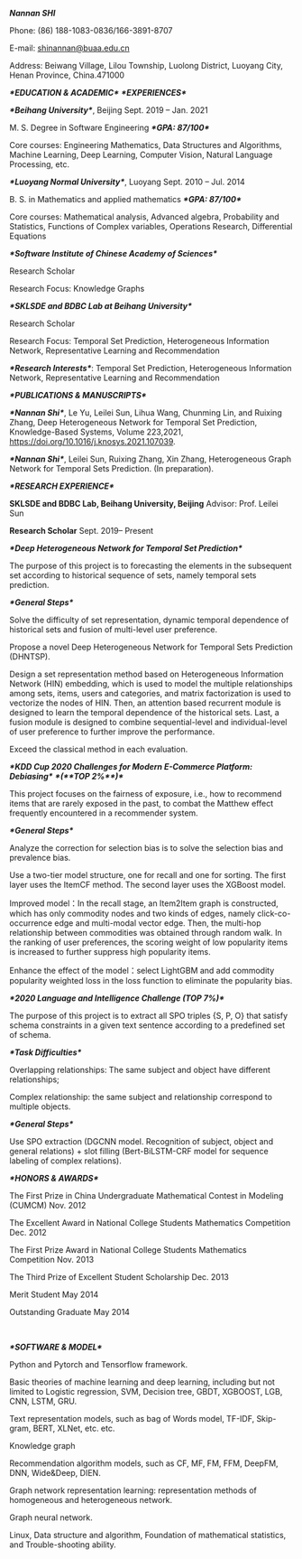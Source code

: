 ***Nannan SHI***

Phone: (86) 188-1083-0836/166-3891-8707

E-mail: shinannan@buaa.edu.cn

Address: Beiwang Village, Lilou Township, Luolong District, Luoyang City, Henan Province, China.471000                                                                            

 

***\*EDUCATION & ACADEMIC\**** ***\*EXPERIENCES\****

***\*Beihang University\****, Beijing                                                            Sept. 2019 – Jan. 2021

M. S. Degree in Software Engineering                                                            ***\*GPA: 87/100\**** 

Core courses: Engineering Mathematics, Data Structures and Algorithms, Machine Learning, Deep Learning, Computer Vision, Natural Language Processing, etc.

***\*Luoyang Normal University\****, Luoyang                                                   Sept. 2010 – Jul. 2014                                                                             

B. S. in Mathematics and applied mathematics                                                     ***\*GPA: 87/100\****

Core courses: Mathematical analysis, Advanced algebra, Probability and Statistics, Functions of Complex variables, Operations Research, Differential Equations

***\*Software Institute of Chinese Academy of Sciences\****

Research Scholar

Research Focus: Knowledge Graphs

***\*SKLSDE and BDBC Lab at Beihang University\**** 

Research Scholar

Research Focus: Temporal Set Prediction, Heterogeneous Information Network, Representative Learning and Recommendation

 

***\*Research Interests\****:  Temporal Set Prediction, Heterogeneous Information Network, Representative Learning and Recommendation

 

***\*PUBLICATIONS & MANUSCRIPTS\****

***\*Nannan Shi\****, Le Yu, Leilei Sun, Lihua Wang, Chunming Lin, and Ruixing Zhang, Deep Heterogeneous Network for Temporal Set Prediction, Knowledge-Based Systems, Volume 223,2021, https://doi.org/10.1016/j.knosys.2021.107039.

***\*Nannan Shi\****, Leilei Sun, Ruixing Zhang, Xin Zhang, Heterogeneous Graph Network for Temporal Sets Prediction. (In preparation).
 

 

***\*RESEARCH EXPERIENCE\****      

**SKLSDE and BDBC Lab, Beihang University, Beijing**                                      Advisor: Prof. Leilei Sun

**Research Scholar**                                                                       Sept. 2019– Present

***\*Deep Heterogeneous Network for Temporal Set Prediction\**** 

The purpose of this project is to forecasting the elements in the subsequent set according to historical sequence of sets, namely temporal sets prediction.

***\*General Steps\****

Solve the difficulty of set representation, dynamic temporal dependence of historical sets and fusion of multi-level user preference.

Propose a novel Deep Heterogeneous Network for Temporal Sets Prediction (DHNTSP).

Design a set representation method based on Heterogeneous Information Network (HIN) embedding, which is used to model the multiple relationships among sets, items, users and categories, and matrix factorization is used to vectorize the nodes of HIN. Then, an attention based recurrent module is designed to learn the temporal dependence of the historical sets. Last, a fusion module is designed to combine sequential-level and individual-level of user preference to further improve the performance.

Exceed the classical method in each evaluation.

 

***\*KDD Cup 2020 Challenges for Modern E-Commerce Platform: Debiasing\**** ***\*(\*******\*TOP 2%\*******\*)\****

This project focuses on the fairness of exposure, i.e., how to recommend items that are rarely exposed in the past, to combat the Matthew effect frequently encountered in a recommender system.

***\*General Steps\****

Analyze the correction for selection bias is to solve the selection bias and prevalence bias.

Use a two-tier model structure, one for recall and one for sorting. The first layer uses the ItemCF method. The second layer uses the XGBoost model.

Improved model：In the recall stage, an Item2Item graph is constructed, which has only commodity nodes and two kinds of edges, namely click-co-occurrence edge and multi-modal vector edge. Then, the multi-hop relationship between commodities was obtained through random walk. In the ranking of user preferences, the scoring weight of low popularity items is increased to further suppress high popularity items.

Enhance the effect of the model：select LightGBM and add commodity popularity weighted loss in the loss function to eliminate the popularity bias.

 

***\*2020 Language and Intelligence Challenge (TOP 7%)\****

The purpose of this project is to extract all SPO triples {S, P, O} that satisfy schema constraints in a given text sentence according to a predefined set of schema.

***\*Task Difficulties\****

Overlapping relationships: The same subject and object have different relationships; 

Complex relationship: the same subject and relationship correspond to multiple objects.

***\*General Steps\****

Use SPO extraction (DGCNN model. Recognition of subject, object and general relations) + slot filling (Bert-BiLSTM-CRF model for sequence labeling of complex relations).

 

***\*HONORS & AWARDS\****

The First Prize in China Undergraduate Mathematical Contest in Modeling (CUMCM)                       Nov. 2012

The Excellent Award in National College Students Mathematics Competition                               Dec. 2012

The First Prize Award in National College Students Mathematics Competition                              Nov. 2013

The Third Prize of Excellent Student Scholarship                                                      Dec. 2013

Merit Student                                                                                  May 2014     

Outstanding Graduate                                                                            May 2014

​                                                                                   

 

***\*SOFTWARE & MODEL\****

Python and Pytorch and Tensorflow framework.

Basic theories of machine learning and deep learning, including but not limited to Logistic regression, SVM, Decision tree, GBDT, XGBOOST, LGB, CNN, LSTM, GRU.

Text representation models, such as bag of Words model, TF-IDF, Skip-gram, BERT, XLNet, etc. etc.

Knowledge graph

Recommendation algorithm models, such as CF, MF, FM, FFM, DeepFM, DNN, Wide&Deep, DIEN.

Graph network representation learning: representation methods of homogeneous and heterogeneous network.

Graph neural network.

Linux, Data structure and algorithm, Foundation of mathematical statistics, and Trouble-shooting ability.
